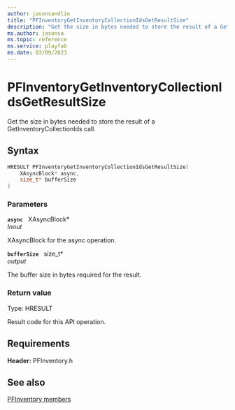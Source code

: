 ```yaml
---
author: jasonsandlin
title: "PFInventoryGetInventoryCollectionIdsGetResultSize"
description: "Get the size in bytes needed to store the result of a GetInventoryCollectionIds call."
ms.author: jasonsa
ms.topic: reference
ms.service: playfab
ms.date: 03/09/2023
---
```


# PFInventoryGetInventoryCollectionIdsGetResultSize  

Get the size in bytes needed to store the result of a GetInventoryCollectionIds call.  

## Syntax  
  
```cpp
HRESULT PFInventoryGetInventoryCollectionIdsGetResultSize(  
    XAsyncBlock* async,  
    size_t* bufferSize  
)  
```  
  
### Parameters  
  
**`async`** &nbsp; XAsyncBlock*  
*_Inout_*  
  
XAsyncBlock for the async operation.  
  
**`bufferSize`** &nbsp; size_t*  
*output*  
  
The buffer size in bytes required for the result.  
  
  
### Return value
Type: HRESULT
  
Result code for this API operation.
  
  
## Requirements  
  
**Header:** PFInventory.h
  
## See also  
[PFInventory members](../pfinventory_members.md)  

  
  
